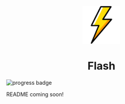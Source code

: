 <div align="center">
  <img src="flash_web/public/flash.svg" height="100px" />
  <h1>Flash</h1>
</div>

![progress badge](https://img.shields.io/badge/status-In%20progress-yellow)

README coming soon!
